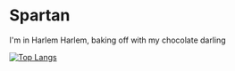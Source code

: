 ﻿# Spartan
I'm in Harlem Harlem, baking off with my chocolate darling

[![Top Langs](https://github-readme-stats.vercel.app/api/top-langs/?username=ss-spartan&layout=compact)](https://github.com/ss-spartan/Spartan)

